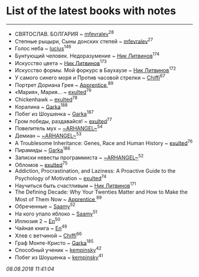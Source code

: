 # List of the latest books with notes
---

* СВЯТОСЛАВ. БОЛГАРИЯ ~ [mfevralev](users/140/140966150-vkontakte)<sup>28</sup>
* Степные рыцыри, Сыны донских степей ~ [mfevralev](users/140/140966150-vkontakte)<sup>27</sup>
* Голос неба ~ [lucius](users/838/83820536-yandex)<sup>146</sup>
* Бунтующий человек. Недоразумение ~ [Ник Литвинов](users/241/241974816-vkontakte)<sup>174</sup>
* Искусство цвета ~ [Ник Литвинов](users/241/241974816-vkontakte)<sup>173</sup>
* Искусство формы. Мой форкурс в Баухаузе ~ [Ник Литвинов](users/241/241974816-vkontakte)<sup>172</sup>
* У самого синего моря  и Против часовой стрелки ~ [Chiffi](users/105/105831994080785626680-google)<sup>67</sup>
* Портрет Дориана Грея ~ [Apprentice ](users/528/52821952-vkontakte)<sup>89</sup>
* «Мария», Мария… ~ [exulted](users/100/100599204551896265722-google)<sup>79</sup>
* Chickenhawk ~ [exulted](users/100/100599204551896265722-google)<sup>78</sup>
* Коралина ~ [Garka](users/115/115753719718250012620-google)<sup>188</sup>
* Побег из Шоушенка ~ [Garka](users/115/115753719718250012620-google)<sup>187</sup>
* Гром победы, раздавайся! ~ [exulted](users/100/100599204551896265722-google)<sup>77</sup>
* Повелитель мух ~ [~ARHANGEL~](users/642/64251996-vkontakte)<sup>54</sup>
* Демиан ~ [~ARHANGEL~](users/642/64251996-vkontakte)<sup>53</sup>
* A Troublesome Inheritance: Genes, Race and Human History ~ [exulted](users/100/100599204551896265722-google)<sup>76</sup>
* Пирамиды ~ [Garka](users/115/115753719718250012620-google)<sup>186</sup>
* Записки невесты программиста ~ [~ARHANGEL~](users/642/64251996-vkontakte)<sup>52</sup>
* Обломов ~ [exulted](users/100/100599204551896265722-google)<sup>75</sup>
* Addiction, Procrastination, and Laziness: A Proactive Guide to the Psychology of Motivation ~ [exulted](users/100/100599204551896265722-google)<sup>74</sup>
* Научиться быть счастливым ~ [Ник Литвинов](users/241/241974816-vkontakte)<sup>171</sup>
* The Defining Decade: Why Your Twenties Matter and How to Make the Most of Them Now ~ [Apprentice ](users/528/52821952-vkontakte)<sup>89</sup>
* Обреченные ~ [Saamy](users/115/115226508-vkontakte)<sup>52</sup>
* На кого упало яблоко ~ [Saamy](users/115/115226508-vkontakte)<sup>51</sup>
* Иллюзия 2 ~ [En](users/333/333646551-vkontakte)<sup>50</sup>
* Чайная книга ~ [En](users/333/333646551-vkontakte)<sup>49</sup>
* Хлев с ветчиной ~ [Chiffi](users/105/105831994080785626680-google)<sup>66</sup>
* Граф Монте-Кристо ~ [Garka](users/115/115753719718250012620-google)<sup>185</sup>
* Способный ученик ~ [kempinsky](users/171/1717865441574584-facebook)<sup>42</sup>
* Побег из Шоушенка ~ [kempinsky](users/171/1717865441574584-facebook)<sup>41</sup>


_08.08.2018 11:41:04_
